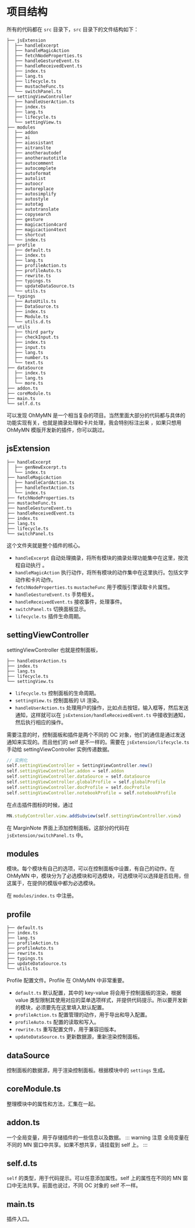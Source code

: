 # 项目结构
所有的代码都在 `src` 目录下，`src` 目录下的文件结构如下：
```
├── jsExtension
│  ├── handleExcerpt
│  ├── handleMagicAction
│  ├── fetchNodeProperties.ts
│  ├── handleGestureEvent.ts
│  ├── handleReceivedEvent.ts
│  ├── index.ts
│  ├── lang.ts
│  ├── lifecycle.ts
│  ├── mustacheFunc.ts
│  └── switchPanel.ts
├── settingViewController
│  ├── handleUserAction.ts
│  ├── index.ts
│  ├── lang.ts
│  ├── lifecycle.ts
│  └── settingView.ts
├── modules
│  ├── addon
│  ├── ai
│  ├── aiassistant
│  ├── aitranslte
│  ├── anotherautodef
│  ├── anotherautotitle
│  ├── autocomment
│  ├── autocomplete
│  ├── autoformat
│  ├── autolist
│  ├── autoocr
│  ├── autoreplace
│  ├── autosimplify
│  ├── autostyle
│  ├── autotag
│  ├── autotranslate
│  ├── copysearch
│  ├── gesture
│  ├── magicaction4card
│  ├── magicaction4text
│  ├── shortcut
│  └── index.ts
├── profile
│  ├── default.ts
│  ├── index.ts
│  ├── lang.ts
│  ├── profileAction.ts
│  ├── profileAuto.ts
│  ├── rewrite.ts
│  ├── typings.ts
│  ├── updateDataSource.ts
│  └── utils.ts
├── typings
│  ├── AutoUtils.ts
│  ├── DataSource.ts
│  ├── index.ts
│  ├── Module.ts
│  └── utils.d.ts
├── utils
│  ├── third party
│  ├── checkInput.ts
│  ├── index.ts
│  ├── input.ts
│  ├── lang.ts
│  ├── number.ts
│  └── text.ts
├── dataSource
│  ├── index.ts
│  ├── lang.ts
│  └── more.ts
├── addon.ts
├── coreModule.ts
├── main.ts
└── self.d.ts
```
可以发现 OhMyMN 是一个相当复杂的项目。当然里面大部分的代码都与具体的功能实现有关，也就是摘录处理和卡片处理，我会特别标注出来 <Badge type="warning" text="just ohmymn addon" />，如果只想用 OhMyMN 模版开发新的插件，你可以跳过。

## jsExtension
```
├── handleExcerpt
│  ├── genNewExcerpt.ts
│  └── index.ts
├── handleMagicAction
│  ├── handleCardAction.ts
│  ├── handleTextAction.ts
│  └── index.ts
├── fetchNodeProperties.ts
├── mustacheFunc.ts
├── handleGestureEvent.ts
├── handleReceivedEvent.ts
├── index.ts
├── lang.ts
├── lifecycle.ts
└── switchPanel.ts
```

这个文件夹就是整个插件的核心。
- `handleExcerpt` 自动处理摘录，将所有模块的摘录处理功能集中在这里，按流程自动执行 <Badge type="warning" text="just ohmymn addon" />。
- `handleMagicAction` 执行动作，将所有模块的动作集中在这里执行。包括文字动作和卡片动作。
- `fetchNodeProperties.ts` `mustacheFunc` 用于模版引擎读取卡片属性。<Badge type="warning" text="just ohmymn addon" />
- `handleGestureEvent.ts` 手势相关。<Badge type="warning" text="just ohmymn addon" />
- `handleReceivedEvent.ts` 接收事件，处理事件。
- `switchPanel.ts` 切换面板显示。
- `lifecycle.ts` 插件生命周期。

## settingViewController
settingViewController 也就是控制面板，
```
├── handleUserAction.ts
├── index.ts
├── lang.ts
├── lifecycle.ts
└── settingView.ts
```

- `lifecycle.ts` 控制面板的生命周期。
- `settingView.ts` 控制面板的 UI 渲染。
- `handleUserAction.ts` 处理用户的操作，比如点击按钮，输入框等，然后发送通知，这样就可以在 `jsExtension/handleReceivedEvent.ts` 中接收到通知，然后执行相应的操作。

需要注意的时，控制面板和插件是两个不同的 OC 对象，他们的通信是通过发送通知来实现的。而且他们的 self 是不一样的。需要在 `jsExtension/lifecycle.ts` 手动给 settingViewController 实例传递数据。

```ts
// 实例化
self.settingViewController = SettingViewController.new()
self.settingViewController.addon = self.addon
self.settingViewController.dataSource = self.dataSource
self.settingViewController.globalProfile = self.globalProfile
self.settingViewController.docProfile = self.docProfile
self.settingViewController.notebookProfile = self.notebookProfile
```

在点击插件图标的时候，通过
```ts
MN.studyController.view.addSubview(self.settingViewController.view)
```
在 MarginNote 界面上添加控制面板。这部分的代码在 `jsExtension/switchPanel.ts` 中。

## modules
模块。每个模块有自己的选项，可以在控制面板中设置，有自己的动作。在 OhMyMN 中，模块分为了必选模块和可选模块，可选模块可以选择是否启用，但这属于<Badge type="warning" text="just ohmymn addon" />，在提供的模版中都为必选模块。

在 `modules/index.ts` 中注册。
## profile
```
├── default.ts
├── index.ts
├── lang.ts
├── profileAction.ts
├── profileAuto.ts
├── rewrite.ts
├── typings.ts
├── updateDataSource.ts
└── utils.ts
```
Profile 配置文件。Profile 在 OhMyMN 中非常重要。
- `default.ts` 默认配置，其中的 key-value 将会用于控制面板的渲染，根据 value 类型限制其使用对应的菜单选项样式，并提供代码提示。所以要开发新的模块，必须要先在这里填入默认配置。
- `profileAction.ts` 配置管理的动作，用于导出和导入配置。
- `profileAuto.ts` 配置的读取和写入。
- `rewrite.ts` 重写配置文件，用于兼容旧版本。
- `updateDataSource.ts` 更新数据源，重新渲染控制面板。

## dataSource
控制面板的数据源，用于渲染控制面板。根据模块中的 `settings` 生成。
## coreModule.ts
整理模块中的属性和方法，汇集在一起。
## addon.ts
一个全局变量，用于存储插件的一些信息以及数据。
::: warning 注意
全局变量在不同的 MN 窗口中共享。如果不想共享，请挂载到 self 上。
:::
## self.d.ts
`self` 的类型，用于代码提示。可以任意添加属性。self 上的属性在不同的 MN 窗口中无法共享。前面也说过，不同 OC 对象的 self 不一样。
## main.ts
插件入口。
